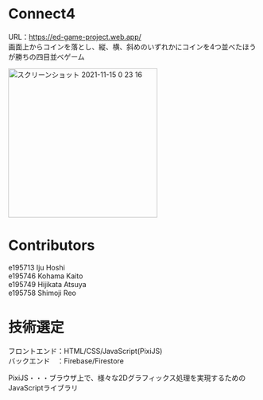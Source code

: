 # Connect4
URL：https://ed-game-project.web.app/  
画面上からコインを落とし、縦、横、斜めのいずれかにコインを4つ並べたほうが勝ちの四目並べゲーム  

<img width="300" alt="スクリーンショット 2021-11-15 0 23 16" src="https://user-images.githubusercontent.com/57646279/141687370-2de2b3a7-0b2b-4d7a-8193-9b193e1da2d8.png">


# Contributors
e195713   Iju Hoshi  
e195746   Kohama Kaito  
e195749   Hijikata Atsuya  
e195758   Shimoji Reo  


# 技術選定
フロントエンド：HTML/CSS/JavaScript(PixiJS)  
バックエンド　：Firebase/Firestore  
  
PixiJS・・・ブラウザ上で、様々な2Dグラフィックス処理を実現するためのJavaScriptライブラリ
